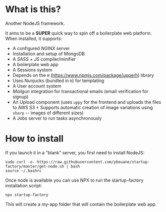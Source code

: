# What is this?
Another NodeJS framework.

It aims to be a **SUPER** quick way to spin off a boilerplate web platform.
When installed, it supports:
- A configured *NGINX* server
- Installation and setup of MongoDB
- A *SASS* + *JS* compiler/minifier
- A boilerplate web app
- A Sessions system
- Depends on the `H` (https://www.npmjs.com/package/upperh) library
- Uses Nunjucks (bundled in `H`) for templating
- A User account system
- *Mailgun* integration for transactional emails (email verification for signup)
- An Upload component (uses `uppy` for the frontend and uploads the files to AWS S3 + Supports automatic creation of image variations using `sharp` -- images of different sizes)
- A Jobs server to run tasks asynchronously


# How to install
If you launch it in a "blank" server, you first need to install NodeJS:
```
sudo curl -o- https://raw.githubusercontent.com/ybouane/startup-factory/master/get-node.sh | bash
source ~/.bashrc
```

Once node is available you can use NPX to run the startup-factory installation script:
```
npx startup-factory
```

This will create a my-app folder that will contain the boilerplate web app.
